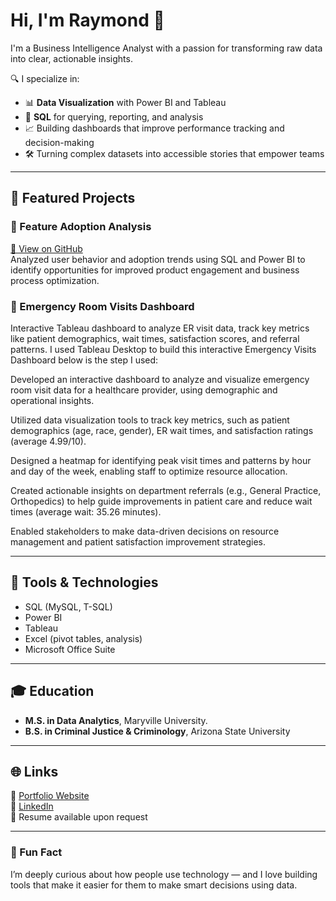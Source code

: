# Hi, I'm Raymond 👋

I'm a Business Intelligence Analyst with a passion for transforming raw data into clear, actionable insights.

🔍 I specialize in:

- 📊 **Data Visualization** with Power BI and Tableau  
- 🧵 **SQL** for querying, reporting, and analysis  
- 📈 Building dashboards that improve performance tracking and decision-making  
- 🛠 Turning complex datasets into accessible stories that empower teams  

---

## 🚀 Featured Projects

### 🧠 Feature Adoption Analysis
[🔗 View on GitHub](https://github.com/rkwasi123/COLUME-FEATURE-ADOPTION-PROJECT)  
Analyzed user behavior and adoption trends using SQL and Power BI to identify opportunities for improved product engagement and business process optimization.

### 🏥 Emergency Room Visits Dashboard
Interactive Tableau dashboard to analyze ER visit data, track key metrics like patient demographics, wait times, satisfaction scores, and referral patterns.
I used Tableau Desktop to build this interactive Emergency Visits Dashboard below is the step I used:


Developed an interactive dashboard to analyze and visualize emergency room visit data for a healthcare provider, using demographic and operational insights.

Utilized data visualization tools to track key metrics, such as patient demographics (age, race, gender), ER wait times, and satisfaction ratings (average 4.99/10).

Designed a heatmap for identifying peak visit times and patterns by hour and day of the week, enabling staff to optimize resource allocation.

Created actionable insights on department referrals (e.g., General Practice, Orthopedics) to help guide improvements in patient care and reduce wait times (average wait: 35.26 minutes).

Enabled stakeholders to make data-driven decisions on resource management and patient satisfaction improvement strategies.

---

## 🧰 Tools & Technologies

- SQL (MySQL, T-SQL)
- Power BI
- Tableau
- Excel (pivot tables, analysis)
- Microsoft Office Suite

---

## 🎓 Education

- **M.S. in Data Analytics**, Maryville University. 
- **B.S. in Criminal Justice & Criminology**, Arizona State University

---

## 🌐 Links

📁 [Portfolio Website](https://rkadzash.wixsite.com/raymondsportfolioweb)  
💼 [LinkedIn](https://www.linkedin.com/in/raymond-kadzashie/)  
📄 Resume available upon request

---

### 🧠 Fun Fact

I’m deeply curious about how people use technology — and I love building tools that make it easier for them to make smart decisions using data.
